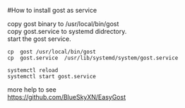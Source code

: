 #How to install gost as service

copy gost binary to /usr/local/bin/gost  
copy gost.service to systemd didrectory.  
start the gost service.  
```
cp  gost /usr/local/bin/gost
cp  gost.service  /usr/lib/systemd/system/gost.service
   
systemctl reload
systemctl start gost.service
```

more help to see    
https://github.com/BlueSkyXN/EasyGost


